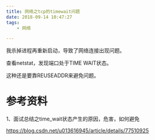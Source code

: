 ```yaml
---
title: 网络之tcp的timewait问题
date: 2018-09-14 10:47:27
tags:
	- 网络

---
```




我杀掉进程再重新启动，导致了网络连接出现问题。

查看netstat，发现端口处于TIME WAIT状态。

这种还是要靠REUSEADDR来避免问题。



# 参考资料

1、面试总结之time_wait状态产生的原因，危害，如何避免

https://blog.csdn.net/u013616945/article/details/77510925